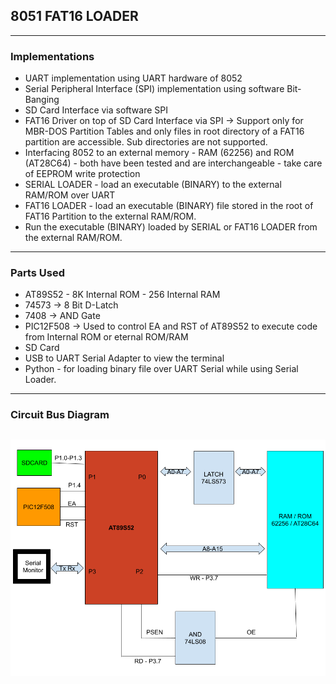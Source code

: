 ## 8051 FAT16 LOADER

---

### Implementations 

- UART implementation using UART hardware of 8052
- Serial Peripheral Interface (SPI) implementation using software Bit-Banging
- SD Card Interface via software SPI
- FAT16 Driver on top of SD Card Interface via SPI -> Support only for MBR-DOS Partition Tables and only files in root directory of a FAT16 partition are accessible. Sub directories are not supported.  
- Interfacing 8052 to an external memory - RAM (62256) and ROM (AT28C64) - both have been tested and are interchangeable - take care of EEPROM write protection
- SERIAL LOADER - load an executable (BINARY) to the external RAM/ROM over UART
- FAT16 LOADER - load an executable (BINARY) file stored in the root of FAT16 Partition to the external RAM/ROM.
- Run the executable (BINARY) loaded by SERIAL or FAT16 LOADER from the external RAM/ROM.

---

### Parts Used

- AT89S52 - 8K Internal ROM - 256 Internal RAM
- 74573 -> 8 Bit D-Latch
- 7408  -> AND Gate
- PIC12F508 -> Used to control EA and RST of AT89S52 to execute code from Internal ROM or eternal ROM/RAM
- SD Card
- USB to UART Serial Adapter to view the terminal 
- Python - for loading binary file over UART Serial while using Serial Loader.

---



### Circuit Bus Diagram

![Circuit Bus Diagram](docs/images/8052-FAT16-LOADER.png)
---


